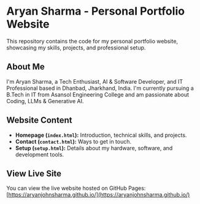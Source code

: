 # Aryan Sharma - Personal Portfolio Website

This repository contains the code for my personal portfolio website, showcasing my skills, projects, and professional setup.

## About Me

I'm Aryan Sharma, a Tech Enthusiast, AI & Software Developer, and IT Professional based in Dhanbad, Jharkhand, India. I'm currently pursuing a B.Tech in IT from Asansol Engineering College and am passionate about Coding, LLMs & Generative AI.

## Website Content

*   **Homepage (`index.html`):** Introduction, technical skills, and projects.
*   **Contact (`contact.html`):** Ways to get in touch.
*   **Setup (`setup.html`):** Details about my hardware, software, and development tools.

## View Live Site

You can view the live website hosted on GitHub Pages:
[https://aryanjohnsharma.github.io/](https://aryanjohnsharma.github.io/)

